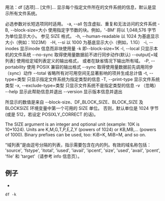用法：df [选项]... [文件]...
显示每个指定文件所在的文件系统的信息，默认是显示所有文件系统。

必选参数对长短选项同时适用。
  -a, --all             包含虚拟、重复和无法访问的文件系统
  -B, --block-size=大小  使用指定字节数的块。例如，'-BM' 将以
                           1,048,576 字节为单位显示大小。
                           参见 SIZE 格式。
  -h, --human-readable  以 1024 为基底显示大小（例如：1023M）
  -H, --si              以 1000 为基底显示大小（例如，1.1G）
  -i, --inodes          显示inode 信息而非块使用量
  -k                    即--block-size=1K
  -l, --local           只显示本机的文件系统
      --no-sync         取得使用量数据前不进行同步动作(默认)
      --output[=域列表]      使用给定域列表定义的输出格式，
                               或者在缺省情况下输出所有域。
  -P, --portability     使用 POSIX 兼容的输出格式
      --sync            取得使用量数据前先调用同步（sync）动作
      --total           省略所有对可用空间无显著影响的项并生成总计值
  -t, --type=类型       只显示指定文件系统为指定类型的信息
  -T, --print-type      显示文件系统类型
  -x, --exclude-type=类型   只显示文件系统不是指定类型的信息
  -v                    （忽略）
      --help            显示此帮助信息并退出
      --version         显示版本信息并退出

所显示的数值是来自 --block-size、DF_BLOCK_SIZE、BLOCK_SIZE
及 BLOCKSIZE 环境变量中第一个可用的 SIZE 单位。
否则，默认单位是 1024 字节(或是 512，若设定 POSIXLY_CORRECT 的话)。

The SIZE argument is an integer and optional unit (example: 10K is 10*1024).
Units are K,M,G,T,P,E,Z,Y (powers of 1024) or KB,MB,... (powers of 1000).
Binary prefixes can be used, too: KiB=K, MiB=M, and so on.

“域列表”是由逗号分隔的列表，指示需要包含在内的列。有效的域名称包括：
'source', 'fstype', 'itotal', 'iused', 'iavail', 'ipcent', 'size',
'used', 'avail', 'pcent', 'file' 和 'target'（请参考 info 信息页）。

## 例子
- 
```shell
df -k
```
